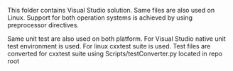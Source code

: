 This folder contains Visual Studio solution. Same files are also used on Linux. Support for both operation systems is achieved by using preprocessor directives.

Same unit test are also used on both platform. For Visual Studio native unit test environment is used. For linux cxxtest suite is used. Test files are converted for cxxtest suite using Scripts/testConverter.py located in repo root